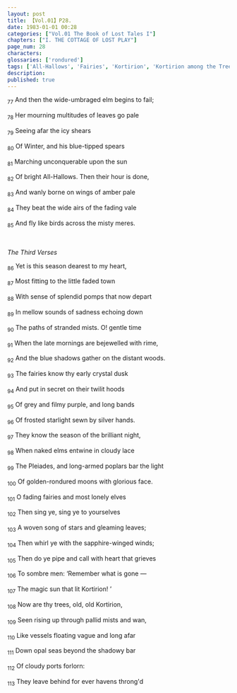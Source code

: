 ```yaml
---
layout: post
title: 【Vol.01】P28.
date: 1983-01-01 00:28
categories: ["Vol.01 The Book of Lost Tales I"]
chapters: ["I. THE COTTAGE OF LOST PLAY"]
page_num: 28
characters: 
glossaries: ['rondured']
tags: ['All-Hallows', 'Fairies', 'Kortirion', 'Kortirion among the Trees', 'Magic Sun', 'Pleiades']
description: 
published: true
---
```


<SUB>77</SUB> And then the wide-umbraged elm begins to fail;

<SUB>78</SUB> Her mourning multitudes of leaves go pale

<SUB>79</SUB> Seeing afar the icy shears

<SUB>80</SUB> Of Winter, and his blue-tipped spears

<SUB>81</SUB> Marching unconquerable upon the sun

<SUB>82</SUB> Of bright All-Hallows. Then their hour is done,

<SUB>83</SUB> And wanly borne on wings of amber pale

<SUB>84</SUB> They beat the wide airs of the fading vale

<SUB>85</SUB> And fly like birds across the misty meres.

<BR>

<I>The Third Verses</I>

<SUB>86</SUB> Yet is this season dearest to my heart,

<SUB>87</SUB> Most fitting to the little faded town

<SUB>88</SUB> With sense of splendid pomps that now depart

<SUB>89</SUB> In mellow sounds of sadness echoing down

<SUB>90</SUB> The paths of stranded mists. O! gentle time

<SUB>91</SUB> When the late mornings are bejewelled with rime,

<SUB>92</SUB> And the blue shadows gather on the distant woods.

<SUB>93</SUB> The fairies know thy early crystal dusk

<SUB>94</SUB> And put in secret on their twilit hoods

<SUB>95</SUB> Of grey and filmy purple, and long bands

<SUB>96</SUB> Of frosted starlight sewn by silver hands.

<SUB>97</SUB> They know the season of the brilliant night,

<SUB>98</SUB> When naked elms entwine in cloudy lace

<SUB>99</SUB> The Pleiades, and long-armed poplars bar the light

<SUB>100</SUB> Of golden-rondured moons with glorious face.

<SUB>101</SUB> O fading fairies and most lonely elves

<SUB>102</SUB> Then sing ye, sing ye to yourselves

<SUB>103</SUB> A woven song of stars and gleaming leaves;

<SUB>104</SUB> Then whirl ye with the sapphire-winged winds;

<SUB>105</SUB> Then do ye pipe and call with heart that grieves

<SUB>106</SUB> To sombre men: ‘Remember what is gone —

<SUB>107</SUB> The magic sun that lit Kortirion! ’

<SUB>108</SUB> Now are thy trees, old, old Kortirion,

<SUB>109</SUB> Seen rising up through pallid mists and wan,

<SUB>110</SUB> Like vessels floating vague and long afar

<SUB>111</SUB> Down opal seas beyond the shadowy bar

<SUB>112</SUB> Of cloudy ports forlorn:

<SUB>113</SUB> They leave behind for ever havens throng'd

